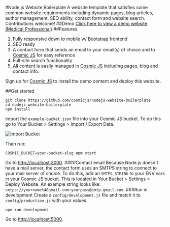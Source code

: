 #Node.js Website Boilerplate
A website template that satisfies some common website requirements including dynamic pages, blog articles, author management, SEO ability, contact form and website search.  Contributions welcome!
##Demo
[Click here to view a demo website (Medical Professional)](http://medical-professional.cosmicapp.co)
##Features
1. Fully responsive down to mobile w/ [Bootstrap](http://getbootstrap.com) frontend<br />
2. SEO ready<br />
3. A contact form that sends an email to your email(s) of choice and to [Cosmic JS](https://cosmicjs.com) for easy reference<br />
4. Full-site search functionality<br />
5. All content is easily managed in [Cosmic JS](https://cosmicjs.com) including pages, blog and contact info.

Sign up for [Cosmic JS](https://cosmicjs.com) to install the demo content and deploy this website.

##Get started
```
git clone https://github.com/cosmicjs/nodejs-website-boilerplate
cd nodejs-website-boilerplate
npm install
```
Import the `example-bucket.json` file into your Cosmic JS bucket.  To do this go to Your Bucket > Settings > Import / Export Data.

![Import Bucket](https://cosmicjs.com/uploads/4edef890-52e6-11e6-9a1c-233e4e7aa20d-ZadK2PbDDR.gif "Import Bucket")

Then run:
```
COSMIC_BUCKET=your-bucket-slug npm start
```
Go to [http://localhost:3000](http://localhost:3000).
####Contact email
Because Node.js doesn't have a mail server, the contact form uses an SMTPS string to connect to your mail server of choice. To do this, add an `SMTPS_STRING` to your ENV vars in your Cosmic JS bucket.  This is located in Your Bucket > Settings > Deploy Website.  An example string looks like: `smtps://yourname%40gmail.com:yourpass@smtp.gmail.com`.
###Run in development
Create a `config/development.js` file and match it to `config/production.js` with your values.
```
npm run development
```
Go to [http://localhost:5000](http://localhost:5000).
